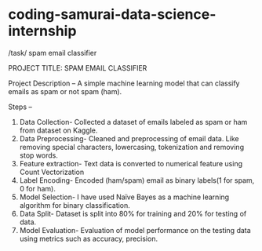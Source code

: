 # coding-samurai-data-science-internship
/task/ spam email classifier 

PROJECT TITLE: SPAM EMAIL CLASSIFIER

Project Description – A simple machine learning model that can classify emails as spam or not spam (ham). 

Steps –
1. Data Collection- Collected a dataset of emails labeled as spam or ham from dataset on Kaggle.
2. Data Preprocessing- Cleaned and preprocessing of email data. Like removing special characters, lowercasing, tokenization and removing stop words.
3. Feature extraction- Text data is converted to numerical feature using Count Vectorization
4. Label Encoding- Encoded (ham/spam) email as binary labels(1 for spam, 0 for ham).
5. Model Selection- I have used Naïve Bayes as a machine learning algorithm for binary classification. 
6. Data Split- Dataset is split into 80% for training and 20% for testing of data.
7. Model Evaluation- Evaluation of model performance on the testing data using metrics such as accuracy, precision.


